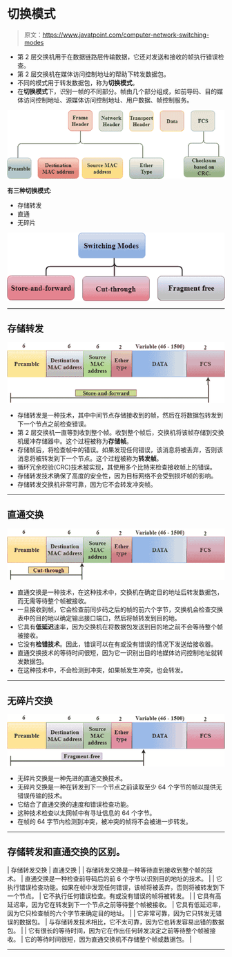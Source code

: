 # 切换模式

> 原文：<https://www.javatpoint.com/computer-network-switching-modes>

*   第 2 层交换机用于在数据链路层传输数据，它还对发送和接收的帧执行错误检查。
*   第 2 层交换机在媒体访问控制地址的帮助下转发数据包。
*   不同的模式用于转发数据包，称为**切换模式**。
*   在**切换模式**下，识别一帧的不同部分。帧由几个部分组成，如前导码、目的媒体访问控制地址、源媒体访问控制地址、用户数据、帧控制服务。

![Switching Modes](img/15b622fa4de258611848c9c0e72cf635.png)

**有三种切换模式:**

*   存储转发
*   直通
*   无碎片

![Switching Modes](img/856b86379779f4cedd22f1778f8a9ae9.png)

* * *

## 存储转发

![Switching Modes](img/48c93306f2adab01329c90cc26176617.png)

*   存储转发是一种技术，其中中间节点存储接收到的帧，然后在将数据包转发到下一个节点之前检查错误。
*   第 2 层交换机一直等到收到整个帧。收到整个帧后，交换机将该帧存储到交换机缓冲存储器中。这个过程被称为**存储帧**。
*   存储帧后，将检查帧中的错误。如果发现任何错误，该消息将被丢弃，否则该消息将被转发到下一个节点。这个过程被称为**转发帧**。
*   循环冗余校验(CRC)技术被实现，其使用多个比特来检查接收帧上的错误。
*   存储转发技术确保了高度的安全性，因为目标网络不会受到损坏帧的影响。
*   存储转发交换机非常可靠，因为它不会转发冲突帧。

* * *

## 直通交换

![Switching Modes](img/3e4fb08fa37a637cb0e8947a5b136395.png)

*   直通交换是一种技术，在这种技术中，交换机在确定目的地址后转发数据包，而无需等待整个帧被接收。
*   一旦接收到帧，它会检查前同步码之后的帧的前六个字节，交换机会检查交换表中的目的地以确定输出接口端口，然后将帧转发到目的地。
*   它具有**低延迟**速率，因为交换机在将数据包发送到目的地之前不会等待整个帧被接收。
*   它没有**检错技术**。因此，错误可以在有或没有错误的情况下发送给接收器。
*   直通交换技术的等待时间很短，因为它一识别出目的地媒体访问控制地址就转发数据包。
*   在这种技术中，不会检测到冲突，如果帧发生冲突，也会转发。

* * *

## 无碎片交换

![Switching Modes](img/311fed889ef8a921a8ad297643128fd7.png)

*   无碎片交换是一种先进的直通交换技术。
*   无碎片交换是一种在转发到下一个节点之前读取至少 64 个字节的帧以提供无错误传输的技术。
*   它结合了直通交换的速度和错误检查功能。
*   这种技术检查以太网帧中有寻址信息的 64 个字节。
*   在帧的 64 字节内检测到冲突，被冲突的帧将不会被进一步转发。

* * *

## 存储转发和直通交换的区别。

| 存储转发交换 | 直通交换 |
| 存储转发交换是一种等待直到接收到整个帧的技术。 | 直通交换是一种检查前导码后的前 6 个字节以识别目的地址的技术。 |
| 它执行错误检查功能。如果在帧中发现任何错误，该帧将被丢弃，否则将被转发到下一个节点。 | 它不执行任何错误检查。有或没有错误的帧将被转发。 |
| 它具有高延迟率，因为它在转发到下一个节点之前等待整个帧被接收。 | 它具有低延迟率，因为它只检查帧的六个字节来确定目的地址。 |
| 它非常可靠，因为它只转发无错误的数据包。 | 与存储转发技术相比，它不太可靠，因为它也转发容易出错的数据包。 |
| 它有很长的等待时间，因为它在作出任何转发决定之前等待整个帧被接收。 | 它的等待时间很短，因为直通交换机不存储整个帧或数据包。 |

* * *